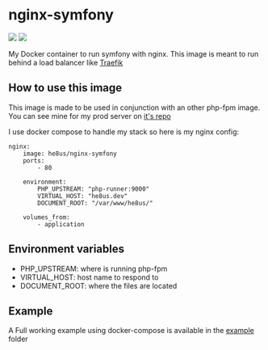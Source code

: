 # nginx-symfony

[![](https://images.microbadger.com/badges/version/he8us/nginx-symfony.svg)](http://microbadger.com/images/he8us/nginx-symfony "Get your own version badge on microbadger.com")
[![](https://images.microbadger.com/badges/image/he8us/nginx-symfony.svg)](http://microbadger.com/images/he8us/nginx-symfony "Get your own image badge on microbadger.com")

My Docker container to run symfony with nginx. This image is meant to run behind a load balancer like [Traefik](https://traefik.io/)

## How to use this image

This image is made to be used in conjunction with an other php-fpm image. You can see mine for my prod server on [it's repo](https://github.com/he8us/php-fpm-prod)

I use docker compose to handle my stack so here is my nginx config:
```
nginx:
    image: he8us/nginx-symfony
    ports:
        - 80
        
    environment:
        PHP_UPSTREAM: "php-runner:9000"
        VIRTUAL_HOST: "he8us.dev"
        DOCUMENT_ROOT: "/var/www/he8us/"

    volumes_from:
        - application
```

## Environment variables

* PHP_UPSTREAM: where is running php-fpm
* VIRTUAL_HOST: host name to respond to
* DOCUMENT_ROOT: where the files are located

## Example
A Full working example using docker-compose is available in the [example](example) folder

